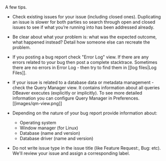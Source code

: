 A few tips.

- Check existing issues for your issue (including closed ones). Duplicating an issue is slower for both parties so search through open and closed issues to see if what you’re running into has been addressed already.
- Be clear about what your problem is: what was the expected outcome, what happened instead? Detail how someone else can recreate the problem.
- If you posting a bug report check "Error Log" view. If there are any errors related to your bug then post a complete stacktrace. Sometimes there are no errors in Error Log - then try to find them in [[log files|Log Files]].
- If your issue is related to a database data or metadata management - check the Query Manager view. It contains information about all queries DBeaver executes (explicitly or implicitly). To see more detailed information you can configure Query Manager in Preferences. [[images/qm-view.png]]  

- Depending on the nature of your bug report provide information about:
   - Operating system
   - Window manager (for Linux)
   - Database (name and version)
   - Database driver (name and version)
- Do not write issue type in the issue title (like Feature Request:, Bug: etc). We'll review your issue and assign a corresponding label.